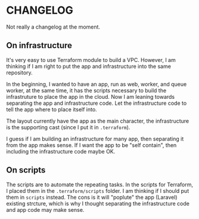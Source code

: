 # CHANGELOG

Not really a changelog at the moment.

## On infrastructure

It's very easy to use Terraform module to build a VPC. However, I am thinking if I am right to put the app and infrastructure into the same repository. 

In the beginning, I wanted to have an app, run as web, worker, and queue worker, at the same time, it has the scripts necessary to build the infrastruture to place the app in the cloud. Now I am leaning towards separating the app and infrastructure code. Let the infrastructure code to tell the app where to place itself into. 

The layout currently have the app as the main character, the infrastructure is the supporting cast (since I put it in `.terraform`). 

I guess if I am building an infrastructure for many app, then separating it from the app makes sense. If I want the app to be "self contain", then including the infrastructure code maybe OK.

## On scripts

The scripts are to automate the repeating tasks. In the scripts for Terraform, I placed them in the `.terraform/scripts` folder. I am thinking if I should put them in `scripts` instead. The cons is it will "poplute" the app (Laravel) existing strcture, which is why I thought separating the infrastructure code and app code may make sense.
